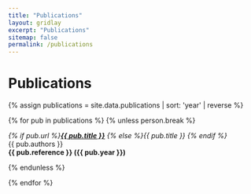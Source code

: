 ```yaml
---
title: "Publications"
layout: gridlay
excerpt: "Publications"
sitemap: false
permalink: /publications
---
```

# Publications


<div class="row">
  {% assign publications = site.data.publications | sort: 'year' | reverse %}

  {% for pub in publications %}
  {% unless person.break %}
  <div class="col-sm-12"> 
  <p></p>
  <p id="{{ pub.title }}">
  <i> {% if pub.url %}<b><a href="{{ pub.url }}">{{ pub.title }}</a></b> {% else %}{{ pub.title }} {% endif %} </i><br/>{{ pub.authors }}<br/><b>{{ pub.reference }} ({{ pub.year }})</b>
  </p>
  </div>
  {% endunless %}

  {% endfor %}

</div>
